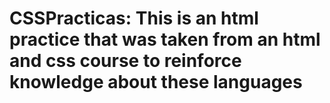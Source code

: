 # CSSPracticas: This is an html practice that was taken from an html and css course to reinforce knowledge about these languages
